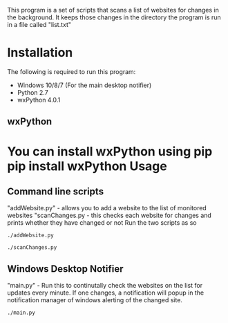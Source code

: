 This program is a set of scripts that scans a list of websites for changes in the background. It keeps those changes in the directory the program is run in a file called "list.txt"

Installation
=============
The following is required to run this program:
- Windows 10/8/7 (For the main desktop notifier)
- Python 2.7
- wxPython 4.0.1

wxPython
---------
You can install wxPython using pip
    pip install wxPython
Usage
=======
Command line scripts
---------------------
"addWebsite.py" - allows you to add a website to the list of monitored websites
"scanChanges.py - this checks each website for changes and prints whether they have changed or not
Run the two scripts as so

    ./addWebsite.py

    ./scanChanges.py

Windows Desktop Notifier
-------------------------
"main.py" - Run this to continutally check the websites on the list for updates every minute. If one changes, a notification will popup in the notification manager of windows alerting of the changed site.

    ./main.py
